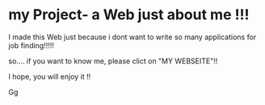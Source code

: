 # my Project- a Web just about me !!!

I made this Web just because i dont want to write so many applications for job finding!!!!!

so.... if you want to know me, please clict on "MY WEBSEITE"!!

I hope, you will enjoy it !!

Gg
